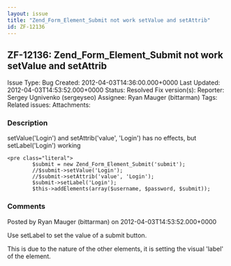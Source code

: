 ```yaml
---
layout: issue
title: "Zend_Form_Element_Submit not work setValue and setAttrib"
id: ZF-12136
---
```


ZF-12136: Zend\_Form\_Element\_Submit not work setValue and setAttrib
---------------------------------------------------------------------

 Issue Type: Bug Created: 2012-04-03T14:36:00.000+0000 Last Updated: 2012-04-03T14:53:52.000+0000 Status: Resolved Fix version(s): 
 Reporter:  Sergey Ugnivenko (sergeyseo)  Assignee:  Ryan Mauger (bittarman)  Tags: 
 Related issues: 
 Attachments: 
### Description

setValue('Login') and setAttrib('value', 'Login') has no effects, but setLabel('Login') working

 
    <pre class="literal">
            $submit = new Zend_Form_Element_Submit('submit');
            //$submit->setValue('Login');
            //$submit->setAttrib('value', 'Login');
            $submit->setLabel('Login');
            $this->addElements(array($username, $password, $submit));


 

 

### Comments

Posted by Ryan Mauger (bittarman) on 2012-04-03T14:53:52.000+0000

Use setLabel to set the value of a submit button.

This is due to the nature of the other elements, it is setting the visual 'label' of the element.

 

 